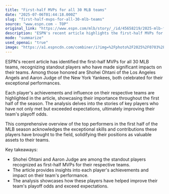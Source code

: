 ```yaml
---
title: "First-half MVPs for all 30 MLB teams"
date: "2025-07-06T01:44:18.000Z"
slug: "first-half-mvps-for-all-30-mlb-teams"
source: "www.espn.com - TOP"
original_link: "https://www.espn.com/mlb/story/_/id/45658219/2025-mlb-first-half-mvps-stories-playoff-odds-all-30-teams-ohtani-judge-july-fourth"
description: "ESPN's recent article highlights the first-half MVPs for all 30 MLB teams, including Shohei Ohtani and Aaron Judge. The piece delves into the achievements and influence of these players, showcasing their importance throughout the season. The analysis recognizes the exceptional skills and contributions of these standout players, solidifying their positions as valuable assets to their teams."
mode: "summarize"
used_openai: "true"
image: "https://a1.espncdn.com/combiner/i?img=%2Fphoto%2F2025%2F0703%2Fr1514579_1296x729_16%2D9.jpg"
---
```


ESPN's recent article has identified the first-half MVPs for all 30 MLB teams, recognizing standout players who have made significant impacts on their teams. Among those honored are Shohei Ohtani of the Los Angeles Angels and Aaron Judge of the New York Yankees, both celebrated for their exceptional performances.

Each player's achievements and influence on their respective teams are highlighted in the article, showcasing their importance throughout the first half of the season. The analysis delves into the stories of key players who have not only met but exceeded expectations, ultimately improving their team's playoff odds.

This comprehensive overview of the top performers in the first half of the MLB season acknowledges the exceptional skills and contributions these players have brought to the field, solidifying their positions as valuable assets to their teams.

Key takeaways:
- Shohei Ohtani and Aaron Judge are among the standout players recognized as first-half MVPs for their respective teams.
- The article provides insights into each player's achievements and impact on their team's performance.
- The analysis showcases how these players have helped improve their team's playoff odds and exceed expectations.